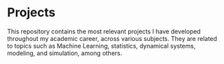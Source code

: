 # Projects
This repository contains the most relevant projects I have developed throughout my academic career, across various subjects. They are related to topics such as Machine Learning, statistics, dynamical systems, modeling, and simulation, among others.
